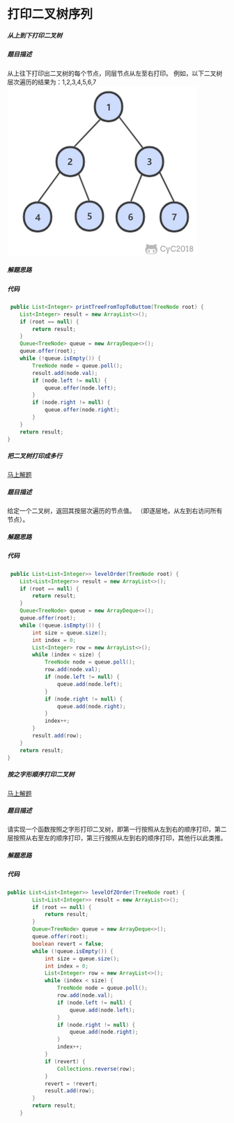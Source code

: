 打印二叉树序列
====

##### 从上到下打印二叉树


##### 题目描述   
从上往下打印出二叉树的每个节点，同层节点从左至右打印。
例如，以下二叉树层次遍历的结果为：1,2,3,4,5,6,7
![从上往下打印二叉树](./pic/从上往下打印二叉树.png)
##### 解题思路


##### 代码
```java
 public List<Integer> printTreeFromTopToButtom(TreeNode root) {
    List<Integer> result = new ArrayList<>();
    if (root == null) {
        return result;
    }
    Queue<TreeNode> queue = new ArrayDeque<>();
    queue.offer(root);
    while (!queue.isEmpty()) {
        TreeNode node = queue.poll();
        result.add(node.val);
        if (node.left != null) {
            queue.offer(node.left);
        }
        if (node.right != null) {
            queue.offer(node.right);
        }
    }
    return result;
}
```

##### 把二叉树打印成多行
[马上解题](https://leetcode-cn.com/problems/binary-tree-level-order-traversal/)

##### 题目描述   
给定一个二叉树，返回其按层次遍历的节点值。 （即逐层地，从左到右访问所有节点）。
##### 解题思路


##### 代码
```java
 public List<List<Integer>> levelOrder(TreeNode root) {
    List<List<Integer>> result = new ArrayList<>();
    if (root == null) {
        return result;
    }
    Queue<TreeNode> queue = new ArrayDeque<>();
    queue.offer(root);
    while (!queue.isEmpty()) {
        int size = queue.size();
        int index = 0;
        List<Integer> row = new ArrayList<>();
        while (index < size) {
            TreeNode node = queue.poll();
            row.add(node.val);
            if (node.left != null) {
                queue.add(node.left);
            }
            if (node.right != null) {
                queue.add(node.right);
            }
            index++;
        }
        result.add(row);
    }
    return result;
}
```

##### 按之字形顺序打印二叉树
[马上解题](https://www.nowcoder.com/practice/91b69814117f4e8097390d107d2efbe0?tpId=13&tqId=11212&tPage=1&rp=1&ru=/ta/coding-interviews&qru=/ta/coding-interviews/question-ranking)

##### 题目描述   
请实现一个函数按照之字形打印二叉树，即第一行按照从左到右的顺序打印，第二层按照从右至左的顺序打印，第三行按照从左到右的顺序打印，其他行以此类推。
##### 解题思路


##### 代码
```java
public List<List<Integer>> levelOfZOrder(TreeNode root) {
        List<List<Integer>> result = new ArrayList<>();
        if (root == null) {
            return result;
        }
        Queue<TreeNode> queue = new ArrayDeque<>();
        queue.offer(root);
        boolean revert = false;
        while (!queue.isEmpty()) {
            int size = queue.size();
            int index = 0;
            List<Integer> row = new ArrayList<>();
            while (index < size) {
                TreeNode node = queue.poll();
                row.add(node.val);
                if (node.left != null) {
                    queue.add(node.left);
                }
                if (node.right != null) {
                    queue.add(node.right);
                }
                index++;
            }
            if (revert) {
                Collections.reverse(row);
            }
            revert = !revert;
            result.add(row);
        }
        return result;
    }
```